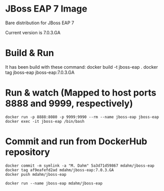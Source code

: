 # JBoss EAP 7 Image
Bare distribution for JBoss EAP 7

Current version is 7.0.3.GA

# Build & Run
It has been build with these command:
	docker build -t jboss-eap .
	docker tag jboss-eap jboss-eap:7.0.3.GA

# Run & watch (Mapped to host ports 8888 and 9999, respectively)
	docker run -p 8888:8080 -p 9999:9990 --rm --name jboss-eap jboss-eap
	docker exec -it jboss-eap /bin/bash
	
# Commit and run from DockerHub repository
	docker commit -m symlink -a "M. Dahm" 5a3d71d59867 mdahm/jboss-eap
	docker tag af9eafefd2ad mdahm/jboss-eap:7.0.3.GA
	docker push mdahm/jboss-eap
	
	docker run --name jboss-eap mdahm/jboss-eap